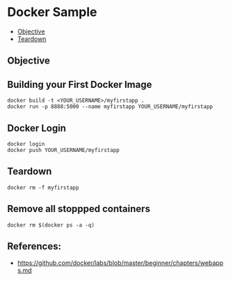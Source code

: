 # Docker Sample

* [Objective](#objective)
* [Teardown](#teardown)

## Objective

## Building your First Docker Image 

```
docker build -t <YOUR_USERNAME>/myfirstapp .
docker run -p 8888:5000 --name myfirstapp YOUR_USERNAME/myfirstapp
```

## Docker Login

```
docker login
docker push YOUR_USERNAME/myfirstapp
```

## Teardown

```
docker rm -f myfirstapp
```

## Remove all stoppped containers

```
docker rm $(docker ps -a -q)
```

## References:

* https://github.com/docker/labs/blob/master/beginner/chapters/webapps.md
